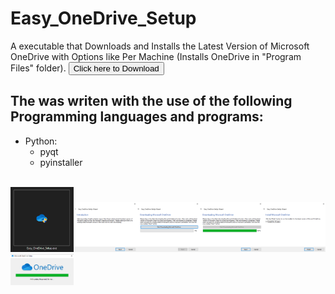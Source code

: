 # Easy_OneDrive_Setup
A executable that Downloads and Installs the Latest Version of Microsoft OneDrive with Options like Per Machine (Installs OneDrive in "Program Files" folder).
<a href="https://github.com/stephengearhart/Easy_OneDrive_Setup/releases/latest/download/Easy_OneDrive_Setup.exe"><button>Click here to Download</button></a>
## The was writen with the use of the following Programming languages and programs:
- Python:
  - pyqt
  - pyinstaller
<br/>
<div>
<img width="20%" src="https://github.com/stephengearhart/Easy_OneDrive_Setup/blob/main/Gallery/Screenshot_%231.png?raw=true"/><img width="20%" src="https://github.com/stephengearhart/Easy_OneDrive_Setup/blob/main/Gallery/Screenshot_%232.png?raw=true"/><img width="20%" src="https://github.com/stephengearhart/Easy_OneDrive_Setup/blob/main/Gallery/Screenshot_%233.png?raw=true"/><img width="20%" src="https://github.com/stephengearhart/Easy_OneDrive_Setup/blob/main/Gallery/Screenshot_%234.png?raw=true"/><img width="20%" src="https://github.com/stephengearhart/Easy_OneDrive_Setup/blob/main/Gallery/Screenshot_%235.png?raw=true"/><img width="20%" src="https://github.com/stephengearhart/Easy_OneDrive_Setup/blob/main/Gallery/Screenshot_%236.png?raw=true"/>
</div>
